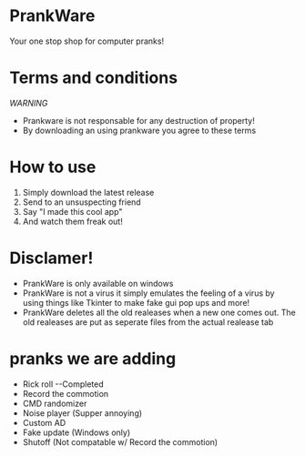 # PrankWare
Your one stop shop for computer pranks!

# Terms and conditions
*WARNING*
- Prankware is not responsable for any destruction of property!
- By downloading an using prankware you agree to these terms

# How to use
1. Simply download the latest release
2. Send to an unsuspecting friend
3. Say "I made this cool app"
4. And watch them freak out!

# Disclamer!
- PrankWare is only available on windows
- PrankWare is not a virus it simply emulates the feeling of a virus by using things like Tkinter to make fake gui pop ups and more!
- PrankWare deletes all the old realeases when a new one comes out. The old realeases are put as seperate files from the actual realease tab
# pranks we are adding
- Rick roll --Completed
- Record the commotion
- CMD randomizer
- Noise player (Supper annoying)
- Custom AD
- Fake update (Windows only)
- Shutoff (Not compatable w/ Record the commotion)
